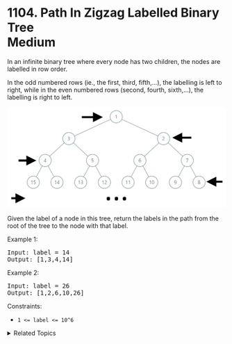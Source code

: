 # 1104. Path In Zigzag Labelled Binary Tree<br> Medium

In an infinite binary tree where every node has two children, the nodes are labelled in row order.

In the odd numbered rows (ie., the first, third, fifth,...), the labelling is left to right, while in the even numbered rows (second, fourth, sixth,...), the labelling is right to left.

![](assets/tree.png)

Given the label of a node in this tree, return the labels in the path from the root of the tree to the node with that label.

Example 1:

<pre>
Input: label = 14
Output: [1,3,4,14]
</pre>

Example 2:

<pre>
Input: label = 26
Output: [1,2,6,10,26]
</pre>

Constraints:

- `1 <= label <= 10^6`

<details>

<summary> Related Topics </summary>

-   `Binary Tree`
-   `Math`

</details>